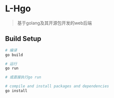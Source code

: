 # L-Hgo
> 基于golang及其开源包开发的web后端

## Build Setup

``` bash
# 编译
go build

# 运行
go run

# 或直接执行go run

# compile and install packages and dependencies
go install

```
